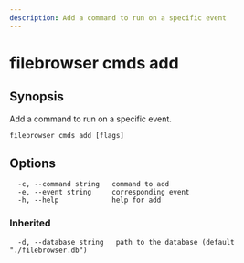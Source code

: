```yaml
---
description: Add a command to run on a specific event
---
```


# filebrowser cmds add

## Synopsis

Add a command to run on a specific event.

```
filebrowser cmds add [flags]
```

## Options

```
  -c, --command string   command to add
  -e, --event string     corresponding event
  -h, --help             help for add
```

### Inherited

```
  -d, --database string   path to the database (default "./filebrowser.db")
```
